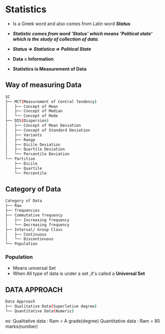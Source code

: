 # Statistics
- Is a Greek word and also comes from Latin word ***Status***

- ***Statistic comes from word 'Status' which means 'Political state' which is the study of collection of data.***

- ***Status => Statistica => Political State***

- **Data = Information**

- **Statistics is Measurement of Data**

## Way of measuring Data

```bash
SC
├── MCT(Measurement of Central Tendency)
│   ├── Concept of Mean
│   ├── Concept of Median
│   └── Concept of Mode
├── DIS(Dispersion)
│   ├── Concept of Mean Deviation
│   ├── Concept of Standard Deviation
│   ├── Variants
│   ├── Range
│   ├── Dicile Deviation
│   ├── Quartile Deviation
│   └── Percentile Deviation
└── Partition
    ├── Dicile
    ├── Quartile
    └── Percentile

```

## Category of Data

```bash
Category of Data
├── Raw
├── frequencies
├── Commutative frequency
│   ├── Increasing frequency
│   └── Decreasing frequency
├── Interval/ Group Class
│   ├── Continuous
│   └── Discontinuous
└── Population
```

### Population
- Means universal Set
- When All type of data is under a set ,it's called a **Universal Set**

## DATA APPROACH 

```bash
Data Approach
├── Qualitative Data(Superlative degree)
└── Quantitative Data(Numeric)
```

ex: Qualitative data : Ram = A grade(degree)
    Quantitative data : Ram = 85 marks(number)
